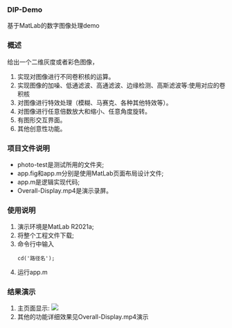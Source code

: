### DIP-Demo
基于MatLab的数字图像处理demo

### 概述
给出一个二维灰度或者彩色图像，
1.	实现对图像进行不同卷积核的运算。
2.	实现图像的加噪、低通滤波、高通滤波、边缘检测、高斯滤波等:使用对应的卷积核
3.	对图像进行特效处理（模糊、马赛克、各种其他特效等）。
4.	对图像进行任意倍数放大和缩小、任意角度旋转。
5.	有图形交互界面。
6.	其他创意性功能。

### 项目文件说明
* photo-test是测试所用的文件夹;
* app.fig和app.m分别是使用MatLab页面布局设计文件;
* app.m是逻辑实现代码;
* Overall-Display.mp4是演示录屏。

### 使用说明
1. 演示环境是MatLab R2021a;
2. 将整个工程文件下载;
3. 命令行中输入
   ~~~
   cd('路径名');
4. 运行app.m

### 结果演示
1. 主页面显示: ![](images/main-window.png)
2. 其他的功能详细效果见Overall-Display.mp4演示
